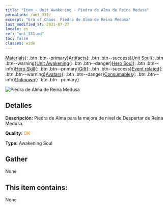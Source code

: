 ```yaml
---
title: "Item - Unit Awakening - Piedra de Alma de Reina Medusa"
permalink: /unt_331/
excerpt: "Era of Chaos  Piedra de Alma de Reina Medusa"
last_modified_at: 2021-07-27
locale: es
ref: "unt_331.md"
toc: false
classes: wide
---
```

 [Materials](/ItemsES/){: .btn .btn--primary}[Artifacts](/ItemsES/Artifacts/){: .btn .btn--success}[Unit Soul](/ItemsES/UnitSoul/){: .btn .btn--warning}[Unit Awakening](/ItemsES/UnitAwakening/){: .btn .btn--danger}[Hero Soul](/ItemsES/HeroSoul/){: .btn .btn--info}[Hero Skill](/ItemsES/HeroSkill/){: .btn .btn--primary}[Gift](/ItemsES/Gift/){: .btn .btn--success}[Event related](/ItemsES/Events/){: .btn .btn--warning}[Avatars](/ItemsES/Avatars/){: .btn .btn--danger}[Consumables](/ItemsES/Consumables/){: .btn .btn--info}[Unknown](/ItemsES/Unknown/){: .btn .btn--primary}

 ![Piedra de Alma de Reina Medusa](/images/u/tia_meidusha.jpg)

## Detalles
 **Descripción:** Piedra de Alma para la mejora de nivel de Despertar de Reina Medusa.

 **Quality:** <span style="color: #FF8C00">OK</span>

 **Type:** Awakening Soul

## Gather

  None

## This item contains:

  None

